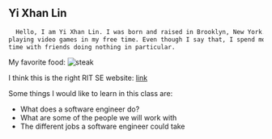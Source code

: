 ## Yi Xhan Lin

```markdown
  Hello, I am Yi Xhan Lin. I was born and raised in Brooklyn, New York. I went to John Dewey High School, and I enjoy 
playing video games in my free time. Even though I say that, I spend most of my time watching youtube. I also like to spend 
time with friends doing nothing in particular.
``` 
  
My favorite food:
![steak](https://iamafoodblog.b-cdn.net/wp-content/uploads/2021/02/how-to-cook-steak-1061w.jpg)

I think this is the right RIT SE website:
[link](https://www.rit.edu/computing/department-software-engineering)

Some things I would like to learn in this class are:
- What does a software engineer do?
- What are some of the people we will work with
- The different jobs a software engineer could take
